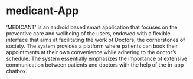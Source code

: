 # medicant-App
‘MEDICANT’ is an android based smart application that focuses on the preventive care and wellbeing of the users, endowed with a flexible interface that aims at facilitating the work of Doctors, the cornerstones of society. The system provides a platform where patients can book their appointments at their own convenience while adhering to the doctor’s schedule. The system essentially emphasizes the importance of extensive communication between patients and doctors with the help of the in-app chatbox.
